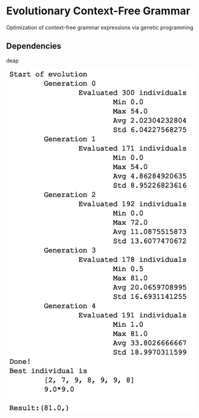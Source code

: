 # Evolutionary Context-Free Grammar
Optimization of context-free grammar expressions via genetic programming

## Dependencies
deap

![preview](/preview.png)
